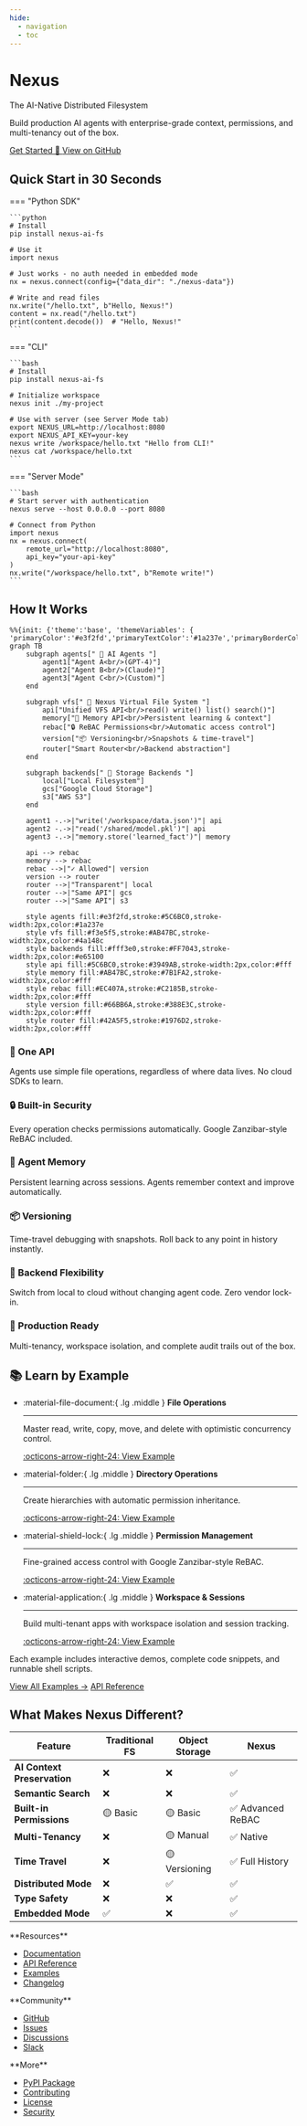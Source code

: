 ```yaml
---
hide:
  - navigation
  - toc
---
```


<div class="hero-section">
  <div class="hero-content">
    <h1 class="hero-title">Nexus</h1>
    <p class="hero-subtitle">The AI-Native Distributed Filesystem</p>
    <p class="hero-description">Build production AI agents with enterprise-grade context, permissions, and multi-tenancy out of the box.</p>
    <div class="hero-buttons">
      <a href="getting-started/quickstart/" class="md-button md-button--primary hero-cta">
        Get Started 🚀
      </a>
      <a href="https://github.com/nexi-lab/nexus" class="md-button hero-secondary">
        View on GitHub
      </a>
    </div>
  </div>
</div>

## Quick Start in 30 Seconds

=== "Python SDK"

    ```python
    # Install
    pip install nexus-ai-fs

    # Use it
    import nexus

    # Just works - no auth needed in embedded mode
    nx = nexus.connect(config={"data_dir": "./nexus-data"})

    # Write and read files
    nx.write("/hello.txt", b"Hello, Nexus!")
    content = nx.read("/hello.txt")
    print(content.decode())  # "Hello, Nexus!"
    ```

=== "CLI"

    ```bash
    # Install
    pip install nexus-ai-fs

    # Initialize workspace
    nexus init ./my-project

    # Use with server (see Server Mode tab)
    export NEXUS_URL=http://localhost:8080
    export NEXUS_API_KEY=your-key
    nexus write /workspace/hello.txt "Hello from CLI!"
    nexus cat /workspace/hello.txt
    ```

=== "Server Mode"

    ```bash
    # Start server with authentication
    nexus serve --host 0.0.0.0 --port 8080

    # Connect from Python
    import nexus
    nx = nexus.connect(
        remote_url="http://localhost:8080",
        api_key="your-api-key"
    )
    nx.write("/workspace/hello.txt", b"Remote write!")
    ```

## How It Works

```mermaid
%%{init: {'theme':'base', 'themeVariables': { 'primaryColor':'#e3f2fd','primaryTextColor':'#1a237e','primaryBorderColor':'#5C6BC0','lineColor':'#AB47BC','secondaryColor':'#fce4ec','tertiaryColor':'#fff3e0','fontSize':'14px'}}}%%
graph TB
    subgraph agents[" 🤖 AI Agents "]
        agent1["Agent A<br/>(GPT-4)"]
        agent2["Agent B<br/>(Claude)"]
        agent3["Agent C<br/>(Custom)"]
    end

    subgraph vfs[" 📁 Nexus Virtual File System "]
        api["Unified VFS API<br/>read() write() list() search()"]
        memory["💾 Memory API<br/>Persistent learning & context"]
        rebac["🔒 ReBAC Permissions<br/>Automatic access control"]
        version["📦 Versioning<br/>Snapshots & time-travel"]
        router["Smart Router<br/>Backend abstraction"]
    end

    subgraph backends[" 💾 Storage Backends "]
        local["Local Filesystem"]
        gcs["Google Cloud Storage"]
        s3["AWS S3"]
    end

    agent1 -.->|"write('/workspace/data.json')"| api
    agent2 -.->|"read('/shared/model.pkl')"| api
    agent3 -.->|"memory.store('learned_fact')"| memory

    api --> rebac
    memory --> rebac
    rebac -->|"✓ Allowed"| version
    version --> router
    router -->|"Transparent"| local
    router -->|"Same API"| gcs
    router -->|"Same API"| s3

    style agents fill:#e3f2fd,stroke:#5C6BC0,stroke-width:2px,color:#1a237e
    style vfs fill:#f3e5f5,stroke:#AB47BC,stroke-width:2px,color:#4a148c
    style backends fill:#fff3e0,stroke:#FF7043,stroke-width:2px,color:#e65100
    style api fill:#5C6BC0,stroke:#3949AB,stroke-width:2px,color:#fff
    style memory fill:#AB47BC,stroke:#7B1FA2,stroke-width:2px,color:#fff
    style rebac fill:#EC407A,stroke:#C2185B,stroke-width:2px,color:#fff
    style version fill:#66BB6A,stroke:#388E3C,stroke-width:2px,color:#fff
    style router fill:#42A5F5,stroke:#1976D2,stroke-width:2px,color:#fff
```

<div class="benefits-grid" markdown>

<div class="benefit-card" markdown>

### 🎯 One API

Agents use simple file operations, regardless of where data lives. No cloud SDKs to learn.

</div>

<div class="benefit-card" markdown>

### 🔒 Built-in Security

Every operation checks permissions automatically. Google Zanzibar-style ReBAC included.

</div>

<div class="benefit-card" markdown>

### 💾 Agent Memory

Persistent learning across sessions. Agents remember context and improve automatically.

</div>

<div class="benefit-card" markdown>

### 📦 Versioning

Time-travel debugging with snapshots. Roll back to any point in history instantly.

</div>

<div class="benefit-card" markdown>

### 🔄 Backend Flexibility

Switch from local to cloud without changing agent code. Zero vendor lock-in.

</div>

<div class="benefit-card" markdown>

### 🚀 Production Ready

Multi-tenancy, workspace isolation, and complete audit trails out of the box.

</div>

</div>

## 📚 Learn by Example

<div class="grid cards" markdown>

-   :material-file-document:{ .lg .middle } __File Operations__

    ---

    Master read, write, copy, move, and delete with optimistic concurrency control.

    [:octicons-arrow-right-24: View Example](examples/file-operations.md)

-   :material-folder:{ .lg .middle } __Directory Operations__

    ---

    Create hierarchies with automatic permission inheritance.

    [:octicons-arrow-right-24: View Example](examples/directory-operations.md)

-   :material-shield-lock:{ .lg .middle } __Permission Management__

    ---

    Fine-grained access control with Google Zanzibar-style ReBAC.

    [:octicons-arrow-right-24: View Example](examples/permissions.md)

-   :material-application:{ .lg .middle } __Workspace & Sessions__

    ---

    Build multi-tenant apps with workspace isolation and session tracking.

    [:octicons-arrow-right-24: View Example](examples/workspace-session.md)

</div>

<div class="cta-section">
  <p class="cta-description">Each example includes interactive demos, complete code snippets, and runnable shell scripts.</p>
  <div class="cta-buttons">
    <a href="examples/" class="md-button md-button--primary cta-large">View All Examples →</a>
    <a href="api/" class="md-button cta-large">API Reference</a>
  </div>
</div>

## What Makes Nexus Different?

<div class="comparison-table" markdown>

| Feature | Traditional FS | Object Storage | **Nexus** |
|---------|---------------|----------------|----------|
| **AI Context Preservation** | ❌ | ❌ | ✅ |
| **Semantic Search** | ❌ | ❌ | ✅ |
| **Built-in Permissions** | 🟡 Basic | 🟡 Basic | ✅ Advanced ReBAC |
| **Multi-Tenancy** | ❌ | 🟡 Manual | ✅ Native |
| **Time Travel** | ❌ | 🟡 Versioning | ✅ Full History |
| **Distributed Mode** | ❌ | ✅ | ✅ |
| **Type Safety** | ❌ | ❌ | ✅ |
| **Embedded Mode** | ✅ | ❌ | ✅ |

</div>

<div class="footer-links" markdown>

<div class="footer-grid" markdown>

<div markdown>
**Resources**

- [Documentation](getting-started/quickstart.md)
- [API Reference](api/api.md)
- [Examples](https://github.com/nexi-lab/nexus/tree/main/examples)
- [Changelog](https://github.com/nexi-lab/nexus/releases)
</div>

<div markdown>
**Community**

- [GitHub](https://github.com/nexi-lab/nexus)
- [Issues](https://github.com/nexi-lab/nexus/issues)
- [Discussions](https://github.com/nexi-lab/nexus/discussions)
- [Slack](https://nexus-community.slack.com)
</div>

<div markdown>
**More**

- [PyPI Package](https://pypi.org/project/nexus-ai-fs/)
- [Contributing](development/development.md)
- [License](https://github.com/nexi-lab/nexus/blob/main/LICENSE)
- [Security](https://github.com/nexi-lab/nexus/security)
</div>

</div>

</div>
